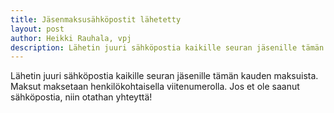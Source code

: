 ```yaml
---
title: Jäsenmaksusähköpostit lähetetty
layout: post
author: Heikki Rauhala, vpj
description: Lähetin juuri sähköpostia kaikille seuran jäsenille tämän kauden maksuista. Maksut maksetaan henkilökohtaisella viitenumerolla. Jos et ole saanut sähköpostia, niin otathan yhteyttä!
---
```


Lähetin juuri sähköpostia kaikille seuran jäsenille tämän kauden maksuista. Maksut maksetaan henkilökohtaisella viitenumerolla. Jos et ole saanut sähköpostia, niin otathan yhteyttä!
